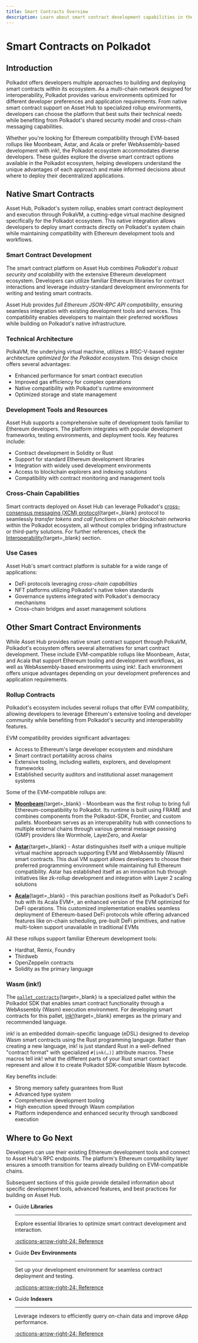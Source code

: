 ```yaml
---
title: Smart Contracts Overview
description: Learn about smart contract development capabilities in the Polkadot ecosystem, either by leveraging the Asset Hub rollup or other alternatives.
---
```


# Smart Contracts on Polkadot

## Introduction

Polkadot offers developers multiple approaches to building and deploying smart contracts within its ecosystem. As a multi-chain network designed for interoperability, Polkadot provides various environments optimized for different developer preferences and application requirements. From native smart contract support on Asset Hub to specialized rollup environments, developers can choose the platform that best suits their technical needs while benefiting from Polkadot's shared security model and cross-chain messaging capabilities.

Whether you're looking for Ethereum compatibility through EVM-based rollups like Moonbeam, Astar, and Acala or prefer WebAssembly-based development with ink!, the Polkadot ecosystem accommodates diverse developers.
These guides explore the diverse smart contract options available in the Polkadot ecosystem, helping developers understand the unique advantages of each approach and make informed decisions about where to deploy their decentralized applications.

## Native Smart Contracts

Asset Hub, Polkadot's system rollup, enables smart contract deployment and execution through PolkaVM, a cutting-edge virtual machine designed specifically for the Polkadot ecosystem. This native integration allows developers to deploy smart contracts directly on Polkadot's system chain while maintaining compatibility with Ethereum development tools and workflows.

### Smart Contract Development

The smart contract platform on Asset Hub combines _Polkadot's robust security and scalability_ with the extensive Ethereum development ecosystem. Developers can utilize familiar Ethereum libraries for contract interactions and leverage industry-standard development environments for writing and testing smart contracts.

Asset Hub provides _full Ethereum JSON-RPC API compatibility_, ensuring seamless integration with existing development tools and services. This compatibility enables developers to maintain their preferred workflows while building on Polkadot's native infrastructure.

### Technical Architecture

PolkaVM, the underlying virtual machine, utilizes a RISC-V-based register architecture _optimized for the Polkadot ecosystem_. This design choice offers several advantages:

- Enhanced performance for smart contract execution
- Improved gas efficiency for complex operations
- Native compatibility with Polkadot's runtime environment
- Optimized storage and state management

### Development Tools and Resources

Asset Hub supports a comprehensive suite of development tools familiar to Ethereum developers. The platform integrates with popular development frameworks, testing environments, and deployment tools. Key features include:

- Contract development in Solidity or Rust
- Support for standard Ethereum development libraries
- Integration with widely used development environments
- Access to blockchain explorers and indexing solutions
- Compatibility with contract monitoring and management tools

### Cross-Chain Capabilities

Smart contracts deployed on Asset Hub can leverage Polkadot's [cross-consensus messaging (XCM) protocol](/develop/interoperability/intro-to-xcm/){target=\_blank} protocol to seamlessly _transfer tokens and call functions on other blockchain networks_ within the Polkadot ecosystem, all without complex bridging infrastructure or third-party solutions. For further references, check the [Interoperability](/develop/interoperability/index){target=\_blank} section.

### Use Cases

Asset Hub's smart contract platform is suitable for a wide range of applications:

- DeFi protocols leveraging _cross-chain capabilities_
- NFT platforms utilizing Polkadot's native token standards
- Governance systems integrated with Polkadot's democracy mechanisms
- Cross-chain bridges and asset management solutions

## Other Smart Contract Environments

While Asset Hub provides native smart contract support through PolkaVM, Polkadot's ecosystem offers several alternatives for smart contract development. These include EVM-compatible rollups like Moonbeam, Astar, and Acala that support Ethereum tooling and development workflows, as well as WebAssembly-based environments using ink!. Each environment offers unique advantages depending on your development preferences and application requirements.

### Rollup Contracts

Polkadot's ecosystem includes several rollups that offer EVM compatibility, allowing developers to leverage Ethereum's extensive tooling and developer community while benefiting from Polkadot's security and interoperability features.

EVM compatibility provides significant advantages:

- Access to Ethereum's large developer ecosystem and mindshare
- Smart contract portability across chains
- Extensive tooling, including wallets, explorers, and development frameworks
- Established security auditors and institutional asset management systems

Some of the EVM-compatible rollups are:

- [**Moonbeam**](https://moonbeam.network/){target=\_blank} - Moonbeam was the first rollup to bring full Ethereum-compatibility to Polkadot. Its runtime is built using FRAME and combines components from the Polkadot-SDK, Frontier, and custom pallets. Moonbeam serves as an interoperability hub with connections to multiple external chains through various general message passing (GMP) providers like Wormhole, LayerZero, and Axelar

- [**Astar**](https://astar.network/){target=\_blank} - Astar distinguishes itself with a unique multiple virtual machine approach supporting EVM and WebAssembly (Wasm) smart contracts. This dual VM support allows developers to choose their preferred programming environment while maintaining full Ethereum compatibility. Astar has established itself as an innovation hub through initiatives like zk-rollup development and integration with Layer 2 scaling solutions

- [**Acala**](https://acala.network/){taget=\_blank} - this parachian positions itself as Polkadot's DeFi hub with its Acala EVM+, an enhanced version of the EVM optimized for DeFi operations. This customized implementation enables seamless deployment of Ethereum-based DeFi protocols while offering advanced features like on-chain scheduling, pre-built DeFi primitives, and native multi-token support unavailable in traditional EVMs

All these rollups support familiar Ethereum development tools:

- Hardhat, Remix, Foundry
- Thirdweb
- OpenZeppelin contracts
- Solidity as the primary language

### Wasm (ink!)

The [`pallet_contracts`](https://docs.rs/pallet-contracts/latest/pallet_contracts/index.html#contracts-pallet){target=\_blank} is a specialized pallet within the Polkadot SDK that enables smart contract functionality through a WebAssembly (Wasm) execution environment. For developing smart contracts for this pallet, [ink!](https://use.ink/){target=\_blank} emerges as the primary and recommended language.

ink! is an embedded domain-specific language (eDSL) designed to develop Wasm smart contracts using the Rust programming language. Rather than creating a new language, ink! is just standard Rust in a well-defined "contract format" with specialized `#[ink(…)]` attribute macros. These macros tell ink! what the different parts of your Rust smart contract represent and allow it to create Polkadot SDK-compatible Wasm bytecode.

Key benefits include:

- Strong memory safety guarantees from Rust
- Advanced type system
- Comprehensive development tooling
- High execution speed through Wasm compilation
- Platform independence and enhanced security through sandboxed execution

## Where to Go Next

Developers can use their existing Ethereum development tools and connect to Asset Hub's RPC endpoints. The platform's Ethereum compatibility layer ensures a smooth transition for teams already building on EVM-compatible chains.

Subsequent sections of this guide provide detailed information about specific development tools, advanced features, and best practices for building on Asset Hub.

<div class="grid cards" markdown>

-   <span class="badge guide">Guide</span> __Libraries__

    ---

    Explore essential libraries to optimize smart contract development and interaction.

    [:octicons-arrow-right-24: Reference](/develop/smart-contracts/evm-toolkit/libraries/)

-   <span class="badge guide">Guide</span> __Dev Environments__

    ---

    Set up your development environment for seamless contract deployment and testing.

    [:octicons-arrow-right-24: Reference](/develop/smart-contracts/evm-toolkit/dev-environments/)

-   <span class="badge guide">Guide</span> __Indexers__

    ---

    Leverage indexers to efficiently query on-chain data and improve dApp performance.

    [:octicons-arrow-right-24: Reference](/develop/smart-contracts/evm-toolkit/indexers/)

</div>